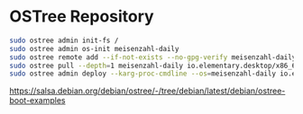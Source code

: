 # OSTree Repository

```bash
sudo ostree admin init-fs /
sudo ostree admin os-init meisenzahl-daily
sudo ostree remote add --if-not-exists --no-gpg-verify meisenzahl-daily 'http://ostree.meisenzahl.me/repo/daily/'
sudo ostree pull --depth=1 meisenzahl-daily io.elementary.desktop/x86_64/7
sudo ostree admin deploy --karg-proc-cmdline --os=meisenzahl-daily io.elementary.desktop/x86_64/7
```

https://salsa.debian.org/debian/ostree/-/tree/debian/latest/debian/ostree-boot-examples
